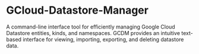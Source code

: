 # GCloud-Datastore-Manager
A command-line interface tool for efficiently managing Google Cloud Datastore entities, kinds, and namespaces. GCDM provides an intuitive text-based interface for viewing, importing, exporting, and deleting datastore data.
